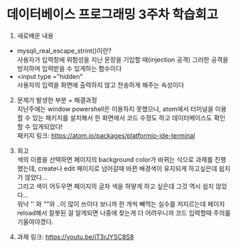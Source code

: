 데이터베이스 프로그래밍 3주차 학습회고
=====================================

1. 새로배운 내용  
- mysqli_real_escape_strint()이란?  
  사용자가 입력창에 위험성을 지닌 문장을 기입할 때(injection 공격) 그러한 공격을 방지하며 입력받을 수 있게하는 함수이다
- <input type ="hidden"  
  사용자의 입력을 화면에 출력하지 않고 전송하게 해주는 속성이다


2. 문제가 발생한 부분 + 해결과정  
지난주에는 window powershell은 이용하지 못했으나, atom에서 터미널을 이용할 수 있는 패키지를 설치해서 한 화면에서 코드 수정도 하고 데이터베이스도 확인할 수 있게되었다!  
패키지 링크: https://atom.io/packages/platformio-ide-terminal


3. 회고  
색의 이름을 선택하면 페이지의 background color가 바뀌는 식으로 과제를 진행했는데, create나 edit 페이지로 넘어갈때 바뀐 배경색이 유지되게 하고싶은데 쉽지가 않았다...  
그리고 색이 어두우면 페이지의 글자 색을 하얗게 하고 싶은데 그것 역시 쉽지 않았다...  
워낙 '' 와 ""와 ..이 많이 쓰이다 보니까 한 개씩 빼먹는 실수를 저지르는데 페이지 reload해서 잘봇된 걸 알게되면 나중에 찾는게 더 어려우니까 코드 입력할때 주의를 기울여야겠다.


4. 과제 링크: https://youtu.be/iT3rJYSC8S8
